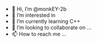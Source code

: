 - 👋 Hi, I’m @monkEY-2b
- 👀 I’m interested in 
- 🌱 I’m currently learning C++
- 💞️ I’m looking to collaborate on ...
- 📫 How to reach me ...

<!---
monkEY-2b/monkEY-2b is a ✨ special ✨ repository because its `README.md` (this file) appears on your GitHub profile.
You can click the Preview link to take a look at your changes.
--->
